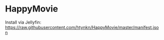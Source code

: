 # HappyMovie

Install via Jellyfin: https://raw.githubusercontent.com/htynkn/HappyMovie/master/manifest.json
